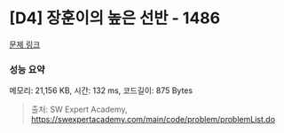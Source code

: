 # [D4] 장훈이의 높은 선반 - 1486 

[문제 링크](https://swexpertacademy.com/main/code/problem/problemDetail.do?contestProbId=AV2b7Yf6ABcBBASw) 

### 성능 요약

메모리: 21,156 KB, 시간: 132 ms, 코드길이: 875 Bytes



> 출처: SW Expert Academy, https://swexpertacademy.com/main/code/problem/problemList.do